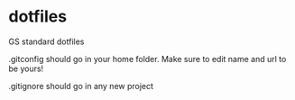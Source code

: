 dotfiles
========

GS standard dotfiles

.gitconfig should go in your home folder. Make sure to edit name and url to be yours!

.gitignore should go in any new project
